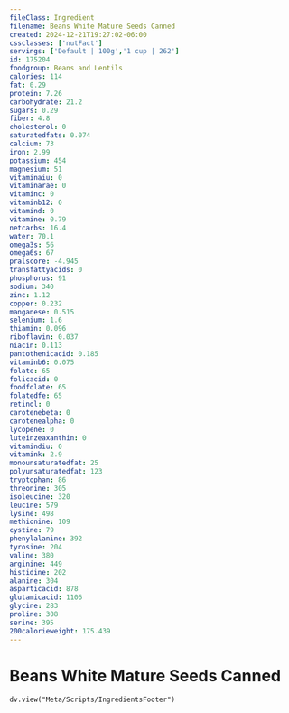 ```yaml
---
fileClass: Ingredient
filename: Beans White Mature Seeds Canned
created: 2024-12-21T19:27:02-06:00
cssclasses: ['nutFact']
servings: ['Default | 100g','1 cup | 262']
id: 175204
foodgroup: Beans and Lentils
calories: 114
fat: 0.29
protein: 7.26
carbohydrate: 21.2
sugars: 0.29
fiber: 4.8
cholesterol: 0
saturatedfats: 0.074
calcium: 73
iron: 2.99
potassium: 454
magnesium: 51
vitaminaiu: 0
vitaminarae: 0
vitaminc: 0
vitaminb12: 0
vitamind: 0
vitamine: 0.79
netcarbs: 16.4
water: 70.1
omega3s: 56
omega6s: 67
pralscore: -4.945
transfattyacids: 0
phosphorus: 91
sodium: 340
zinc: 1.12
copper: 0.232
manganese: 0.515
selenium: 1.6
thiamin: 0.096
riboflavin: 0.037
niacin: 0.113
pantothenicacid: 0.185
vitaminb6: 0.075
folate: 65
folicacid: 0
foodfolate: 65
folatedfe: 65
retinol: 0
carotenebeta: 0
carotenealpha: 0
lycopene: 0
luteinzeaxanthin: 0
vitamindiu: 0
vitamink: 2.9
monounsaturatedfat: 25
polyunsaturatedfat: 123
tryptophan: 86
threonine: 305
isoleucine: 320
leucine: 579
lysine: 498
methionine: 109
cystine: 79
phenylalanine: 392
tyrosine: 204
valine: 380
arginine: 449
histidine: 202
alanine: 304
asparticacid: 878
glutamicacid: 1106
glycine: 283
proline: 308
serine: 395
200calorieweight: 175.439
---
```


# Beans White Mature Seeds Canned

```dataviewjs
dv.view("Meta/Scripts/IngredientsFooter")
```